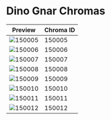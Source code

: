 # Dino Gnar Chromas

| Preview | Chroma ID |
|---------|-----------|
| ![150005](https://raw.communitydragon.org/latest/plugins/rcp-be-lol-game-data/global/default/v1/champion-chroma-images/150/150005.png) | 150005 |
| ![150006](https://raw.communitydragon.org/latest/plugins/rcp-be-lol-game-data/global/default/v1/champion-chroma-images/150/150006.png) | 150006 |
| ![150007](https://raw.communitydragon.org/latest/plugins/rcp-be-lol-game-data/global/default/v1/champion-chroma-images/150/150007.png) | 150007 |
| ![150008](https://raw.communitydragon.org/latest/plugins/rcp-be-lol-game-data/global/default/v1/champion-chroma-images/150/150008.png) | 150008 |
| ![150009](https://raw.communitydragon.org/latest/plugins/rcp-be-lol-game-data/global/default/v1/champion-chroma-images/150/150009.png) | 150009 |
| ![150010](https://raw.communitydragon.org/latest/plugins/rcp-be-lol-game-data/global/default/v1/champion-chroma-images/150/150010.png) | 150010 |
| ![150011](https://raw.communitydragon.org/latest/plugins/rcp-be-lol-game-data/global/default/v1/champion-chroma-images/150/150011.png) | 150011 |
| ![150012](https://raw.communitydragon.org/latest/plugins/rcp-be-lol-game-data/global/default/v1/champion-chroma-images/150/150012.png) | 150012 |